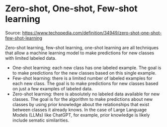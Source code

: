 # Zero-shot, One-shot, Few-shot learning

Source: <https://www.techopedia.com/definition/34949/zero-shot-one-shot-few-shot-learning>

Zero-shot learning, few-shot learning, one-shot learning are all techniques that allow a machine learning model to make predictions for new classes with limited labeled data.

- One-shot learning: each new class has one labeled example. The goal is to make predictions for the new classes based on this single example.
- Few-shot learning: there is a limited number of labeled examples for each new class. The goal is to make predictions for new classes based on just a few examples of labeled data.
- Zero-shot learning: there is absolutely no labeled data available for new classes. The goal is for the algorithm to make predictions about new classes by using prior knowledge about the relationships that exist between classes it already knows. In the case of Large Language Models (LLMs) like ChatGPT, for example, prior knowledge is likely include sematic similarities.
